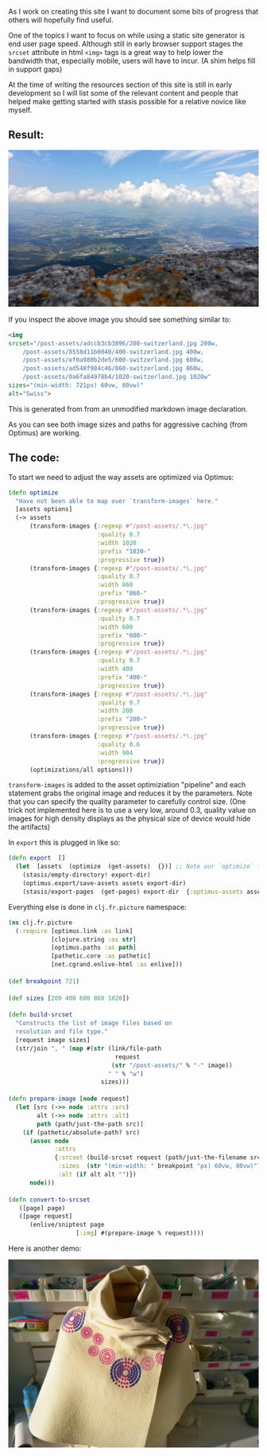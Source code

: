 <!--
{
:title "Basic img srcset support for Stasis with Optimus"
:connections [clojure,stasis,optimus,srcset]
}
-->

As I work on creating this site I want to document some bits of progress that others will hopefully find useful. 

One of the topics I want to focus on while using a static site generator is end user page speed. Although still in early browser support stages the `srcset` attribute in html `<img>` tags is a great way to help lower the bandwidth that, especially mobile, users will have to incur. (A shim helps fill in support gaps)

At the time of writing the resources section of this site is still in early development so I will list some of the relevant content and people that helped make getting started with stasis possible for a relative novice like myself.

## Result:

![Swiss](/resources/public/post-assets/switzerland.jpg)

If you inspect the above image you should see something similar to:

```html
<img 
srcset="/post-assets/adccb3cb3896/200-switzerland.jpg 200w, 
	/post-assets/8558d11b0040/400-switzerland.jpg 400w, 
	/post-assets/ef0a980b2de5/600-switzerland.jpg 600w, 
	/post-assets/ad548f984c46/860-switzerland.jpg 860w, 
	/post-assets/0a6fa84978b4/1020-switzerland.jpg 1020w" 
sizes="(min-width: 721px) 60vw, 80vw)" 
alt="Swiss">
```
This is generated from from an unmodified markdown image declaration. 

As you can see both image sizes and paths for aggressive caching (from Optimus) are working.

## The code:

To start we need to adjust the way assets are optimized via Optimus: 

```clj
(defn optimize
  "Have not been able to map over `transform-images` here."
  [assets options]
  (-> assets
      (transform-images {:regexp #"/post-assets/.*\.jpg"
                         :quality 0.7
                         :width 1020
                         :prefix "1020-"
                         :progressive true})
      (transform-images {:regexp #"/post-assets/.*\.jpg"
                         :quality 0.7
                         :width 860
                         :prefix "860-"
                         :progressive true})
      (transform-images {:regexp #"/post-assets/.*\.jpg"
                         :quality 0.7
                         :width 600
                         :prefix "600-"
                         :progressive true})
      (transform-images {:regexp #"/post-assets/.*\.jpg"
                         :quality 0.7
                         :width 400
                         :prefix "400-"
                         :progressive true})
      (transform-images {:regexp #"/post-assets/.*\.jpg"
                         :quality 0.7
                         :width 200
                         :prefix "200-"
                         :progressive true})
      (transform-images {:regexp #"/post-assets/.*\.jpg"
                         :quality 0.6
                         :width 904
                         :progressive true})
      (optimizations/all options)))
```

`transform-images` is added to the asset optimiziation "pipeline" and each
statement grabs the original image and reduces it by the parameters. Note that
you can specify the quality parameter to carefully control size. (One trick
not implemented here is to use a very low, around 0.3, quality value on images
for high density displays as the physical size of device would hide the artifacts)

In `export` this is plugged in like so:

```clj
(defn export  []
  (let  [assets  (optimize  (get-assets)  {})] ;; Note our `optimize` function
    (stasis/empty-directory! export-dir)
    (optimus.export/save-assets assets export-dir)
    (stasis/export-pages  (get-pages) export-dir  {:optimus-assets assets})))
```

Everything else is done in `clj.fr.picture` namespace:

```clj
(ns clj.fr.picture
  (:require [optimus.link :as link]
            [clojure.string :as str]
            [optimus.paths :as path]
            [pathetic.core :as pathetic]
            [net.cgrand.enlive-html :as enlive]))

(def breakpoint 721)

(def sizes [200 400 600 860 1020])

(defn build-srcset
  "Constructs the list of image files based on
  resolution and file type."
  [request image sizes]
  (str/join ", " (map #(str (link/file-path
                              request
                             (str "/post-assets/" % "-" image))
                            " " % "w")
                          sizes)))

(defn prepare-image [node request]
  (let [src (->> node :attrs :src)
        alt (->> node :attrs :alt)
        path (path/just-the-path src)]
    (if (pathetic/absolute-path? src)
      (assoc node
             :attrs
             {:srcset (build-srcset request (path/just-the-filename src) sizes)
              :sizes  (str "(min-width: " breakpoint "px) 60vw, 80vw)")
              :alt (if alt alt "")})
      node)))

(defn convert-to-srcset
   ([page] page)
   ([page request]
      (enlive/sniptest page
                   [:img] #(prepare-image % request))))
```



Here is another demo:

![Cardinal, from the social body lab](/resources/public/post-assets/cardinal.jpg)
